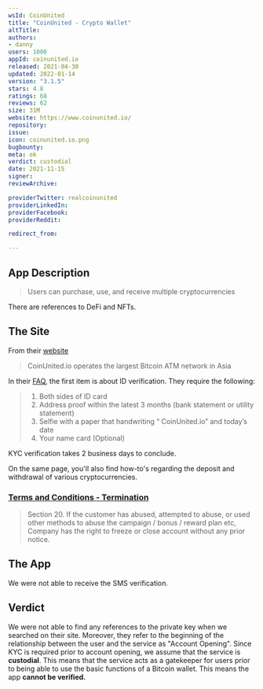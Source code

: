 ```yaml
---
wsId: CoinUnited
title: "CoinUnited - Crypto Wallet"
altTitle: 
authors:
- danny
users: 1000
appId: coinunited.io
released: 2021-04-30
updated: 2022-01-14
version: "3.1.5"
stars: 4.8
ratings: 68
reviews: 62
size: 31M
website: https://www.coinunited.io/
repository: 
issue: 
icon: coinunited.io.png
bugbounty: 
meta: ok
verdict: custodial
date: 2021-11-15
signer: 
reviewArchive:

providerTwitter: realcoinunited
providerLinkedIn: 
providerFacebook: 
providerReddit: 

redirect_from:

---
```


## App Description

> Users can purchase, use, and receive multiple cryptocurrencies

There are references to DeFi and NFTs.

## The Site

From their [website](https://www.coinunited.io/)

> CoinUnited.io operates the largest Bitcoin ATM network in Asia

In their [FAQ](https://www.coinunited.io/help), the first item is about ID verification. They require the following:

> 1. Both sides of ID card <br>
> 2. Address proof within the latest 3 months (bank statement or utility statement)
> 3. Selfie with a paper that handwriting “ CoinUnited.io” and today’s date  
> 4. Your name card (Optional)

KYC verification takes 2 business days to conclude.

On the same page, you'll also find how-to's regarding the deposit and withdrawal of various cryptocurrencies.

### [Terms and Conditions - Termination](https://www.coinunited.io/terms)

> Section 20. If the customer has abused, attempted to abuse, or used other methods to abuse the campaign / bonus / reward plan etc, Company has the right to freeze or close account without any prior notice.

## The App

We were not able to receive the SMS verification.

## Verdict

We were not able to find any references to the private key when we searched on their site. Moreover, they refer to the beginning of the relationship between the user and the service as "Account Opening". Since KYC is required prior to account opening, we assume that the service is **custodial**. This means that the service acts as a gatekeeper for users prior to being able to use the basic functions of a Bitcoin wallet. This means the app **cannot be verified.**
